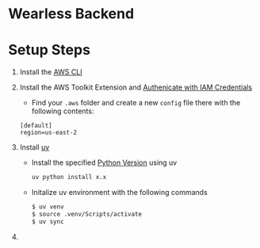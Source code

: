 # Wearless Backend

# Setup Steps

1.  Install the [AWS CLI](https://docs.aws.amazon.com/cli/latest/userguide/getting-started-install.html)

2.  Install the AWS Toolkit Extension and [Authenicate with IAM Credentials](https://docs.aws.amazon.com/toolkit-for-vscode/latest/userguide/setup-credentials.html)

    - Find your `.aws` folder and create a new `config` file there with the following contents:

    ```
    [default]
    region=us-east-2
    ```

3.  Install [uv](https://docs.astral.sh/uv/getting-started/installation/)

    - Install the specified [Python Version](.python-version) using uv

      ```bash
      uv python install x.x
      ```

    - Initalize uv environment with the following commands

      ```bash
      $ uv venv
      $ source .venv/Scripts/activate
      $ uv sync
      ```

4.
